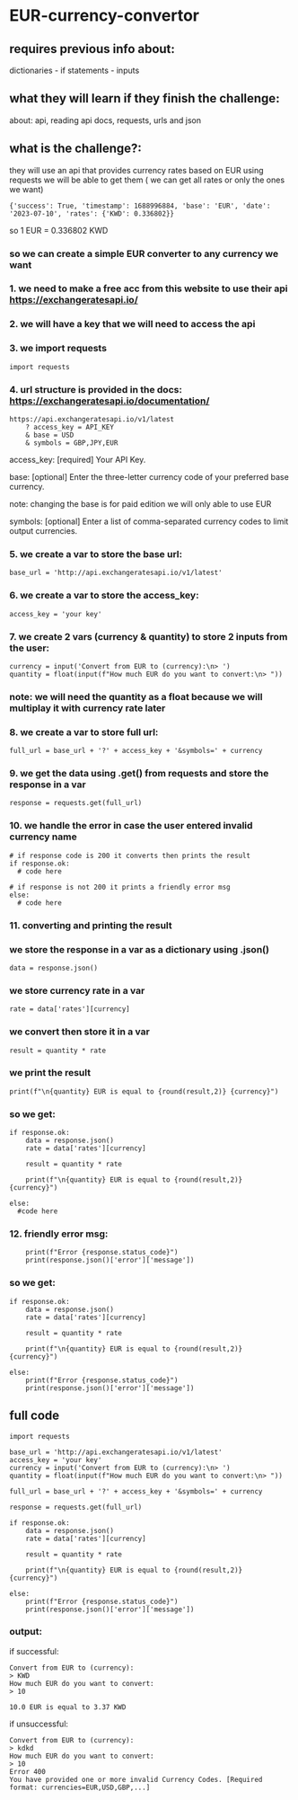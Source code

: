 # EUR-currency-convertor

## requires previous info about: 
dictionaries - if statements - inputs

## what they will learn if they finish the challenge:
about: api, reading api docs, requests,  urls and json

## what is the challenge?:
they will use an api that provides currency rates based on EUR
using requests we will be able to get them ( we can get all rates or only the ones we want) 
```
{'success': True, 'timestamp': 1688996884, 'base': 'EUR', 'date': '2023-07-10', 'rates': {'KWD': 0.336802}}
```
so 1 EUR = 0.336802 KWD

### so we can create a simple EUR converter to any currency we want

### 1. we need to make a free acc from this website to use their api https://exchangeratesapi.io/

### 2. we will have a key that we will need to access the api 

### 3. we import requests
```
import requests
``` 

### 4. url structure is provided in the docs: https://exchangeratesapi.io/documentation/
```
https://api.exchangeratesapi.io/v1/latest
    ? access_key = API_KEY
    & base = USD
    & symbols = GBP,JPY,EUR
```
access_key: [required] Your API Key.

base: [optional] Enter the three-letter currency code of your preferred base currency.

note: changing the base is for paid edition we will only able to use EUR

symbols:  [optional] Enter a list of comma-separated currency codes to limit output currencies.
    
### 5. we create a var to store the base url:
```
base_url = 'http://api.exchangeratesapi.io/v1/latest'
```

### 6. we create a var to store the access_key:
```
access_key = 'your key'
```

### 7. we create 2 vars (currency & quantity) to store 2 inputs from the user:
```
currency = input('Convert from EUR to (currency):\n> ')
quantity = float(input(f"How much EUR do you want to convert:\n> "))
```
### note: we will need the quantity as a float because we will multiplay it with currency rate later

### 8. we create a var to store full url:
```
full_url = base_url + '?' + access_key + '&symbols=' + currency
```

### 9. we get the data using .get() from requests and store the response in a var
```
response = requests.get(full_url)
```

### 10. we handle the error in case the user entered invalid currency name 
```
# if response code is 200 it converts then prints the result
if response.ok:
  # code here

# if response is not 200 it prints a friendly error msg
else:
  # code here
```

### 11. converting and printing the result

### we store the response in a var as a dictionary using .json()
```
data = response.json()
```

### we store currency rate in a var
```
rate = data['rates'][currency]
```

### we convert then store it in a var
```
result = quantity * rate
```

### we print the result 
```
print(f"\n{quantity} EUR is equal to {round(result,2)} {currency}")
```

### so we get:
```
if response.ok:
    data = response.json()
    rate = data['rates'][currency]

    result = quantity * rate
    
    print(f"\n{quantity} EUR is equal to {round(result,2)} {currency}")

else:
  #code here
```

### 12. friendly error msg:
```
    print(f"Error {response.status_code}")
    print(response.json()['error']['message'])
```

### so we get:

```
if response.ok:
    data = response.json()
    rate = data['rates'][currency]

    result = quantity * rate
    
    print(f"\n{quantity} EUR is equal to {round(result,2)} {currency}")

else:
    print(f"Error {response.status_code}")
    print(response.json()['error']['message'])
```

## full code
```
import requests

base_url = 'http://api.exchangeratesapi.io/v1/latest'
access_key = 'your key' 
currency = input('Convert from EUR to (currency):\n> ')
quantity = float(input(f"How much EUR do you want to convert:\n> "))

full_url = base_url + '?' + access_key + '&symbols=' + currency

response = requests.get(full_url)

if response.ok:
    data = response.json()
    rate = data['rates'][currency]

    result = quantity * rate
    
    print(f"\n{quantity} EUR is equal to {round(result,2)} {currency}")

else:
    print(f"Error {response.status_code}")
    print(response.json()['error']['message'])
```

### output:

if successful: 
```
Convert from EUR to (currency):
> KWD
How much EUR do you want to convert:
> 10

10.0 EUR is equal to 3.37 KWD
```

if unsuccessful:
```
Convert from EUR to (currency):
> kdkd
How much EUR do you want to convert:
> 10
Error 400
You have provided one or more invalid Currency Codes. [Required format: currencies=EUR,USD,GBP,...]
```
